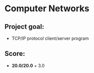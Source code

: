 # Computer Networks

## Project goal:
* TCP/IP protocol client/server program 

## Score:
* **20.0/20.0** + 3.0
